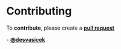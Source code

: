 # Contributing
To __contribute__, please create a [__pull request__](https://github.com/desvasicek/guess.py/pulls)

\- [__@desvasicek__](https://github.com/desvasicek)
